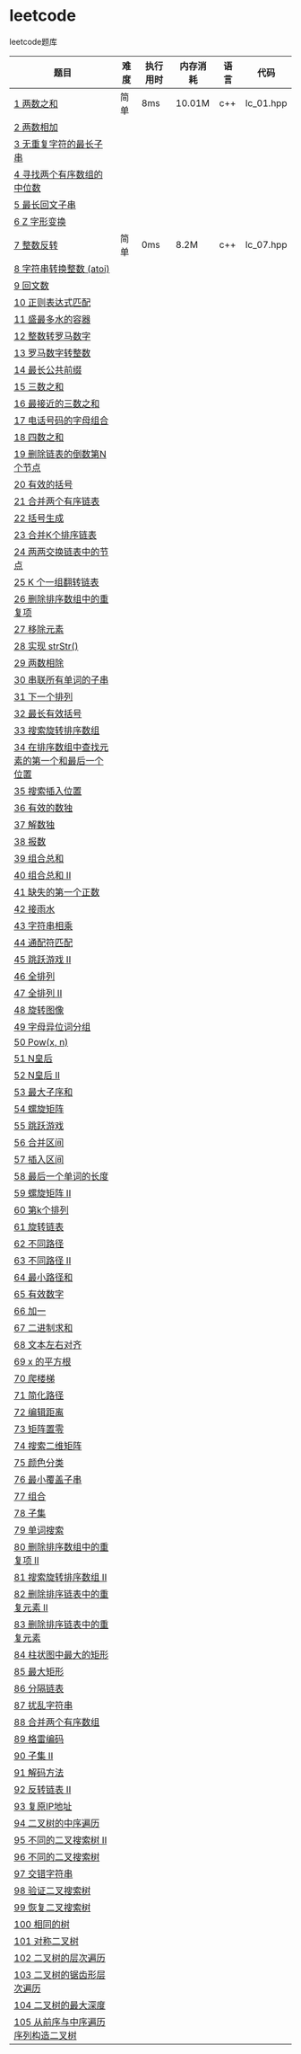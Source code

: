 # leetcode
leetcode题库

题目  | 难度 | 执行用时 | 内存消耗 | 语言 | 代码
------------- | ---- |------------- | --------| ------- | ---
[1 两数之和](https://leetcode-cn.com/problems/two-sum)| 简单 | 8ms | 10.01M  | c++ | lc_01.hpp
[2 	两数相加](https://leetcode-cn.com/problems/add-two-numbers) | | | | |  |
[3 	无重复字符的最长子串](https://leetcode-cn.com/problems/longest-substring-without-repeating-characters) | | | | |  |
[4 	寻找两个有序数组的中位数](https://leetcode-cn.com/problems/median-of-two-sorted-arrays) | | | | |  |
[5 	最长回文子串](https://leetcode-cn.com/problems/longest-palindromic-substring) | | | | |  |
[6 	Z 字形变换](https://leetcode-cn.com/problems/zigzag-conversion) | | | | |  |
[7 	整数反转](https://leetcode-cn.com/problems/reverse-integer) |简单 |0ms |8.2M |c++ |lc_07.hpp  |
[8 	字符串转换整数 (atoi)](https://leetcode-cn.com/problems/reverse-integer) | | | | |  |
[9 	回文数](https://leetcode-cn.com/problems/palindrome-number) | | | | |  |
[10 正则表达式匹配 ](https://leetcode-cn.com/problems/regular-expression-matching) | | | | |  |
[11 盛最多水的容器](https://leetcode-cn.com/problems/container-with-most-water) | | | | |  |
[12 整数转罗马数字](https://leetcode-cn.com/problems/add-two-numbers) | | | | |  |
[13 罗马数字转整数](https://leetcode-cn.com/problems/add-two-numbers) | | | | |  |
[14 最长公共前缀](https://leetcode-cn.com/problems/add-two-numbers) | | | | |  |
[15 三数之和](https://leetcode-cn.com/problems/add-two-numbers) | | | | |  |
[16 最接近的三数之和 ](https://leetcode-cn.com/problems/add-two-numbers) | | | | |  |
[17 电话号码的字母组合](https://leetcode-cn.com/problems/add-two-numbers) | | | | |  |
[18 四数之和](https://leetcode-cn.com/problems/add-two-numbers) | | | | |  |
[19 删除链表的倒数第N个节点](https://leetcode-cn.com/problems/add-two-numbers) | | | | |  |
[20 有效的括号](https://leetcode-cn.com/problems/add-two-numbers) | | | | |  |
[21 合并两个有序链表](https://leetcode-cn.com/problems/add-two-numbers) | | | | |  |
[22 括号生成](https://leetcode-cn.com/problems/add-two-numbers) | | | | |  |
[23 合并K个排序链表](https://leetcode-cn.com/problems/add-two-numbers) | | | | |  |
[24 两两交换链表中的节点](https://leetcode-cn.com/problems/add-two-numbers) | | | | |  |
[25 K 个一组翻转链表 ](https://leetcode-cn.com/problems/add-two-numbers) | | | | |  |
[26 删除排序数组中的重复项 ](https://leetcode-cn.com/problems/add-two-numbers) | | | | |  |
[27 移除元素](https://leetcode-cn.com/problems/add-two-numbers) | | | | |  |
[28 实现 strStr()](https://leetcode-cn.com/problems/add-two-numbers) | | | | |  |
[29 两数相除](https://leetcode-cn.com/problems/add-two-numbers) | | | | |  |
[30 串联所有单词的子串](https://leetcode-cn.com/problems/add-two-numbers) | | | | |  |
[31 下一个排列](https://leetcode-cn.com/problems/add-two-numbers) | | | | |  |
[32 最长有效括号](https://leetcode-cn.com/problems/add-two-numbers) | | | | |  |
[33 搜索旋转排序数组 ](https://leetcode-cn.com/problems/add-two-numbers) | | | | |  |
[34 在排序数组中查找元素的第一个和最后一个位置](https://leetcode-cn.com/problems/add-two-numbers) | | | | |  |
[35 搜索插入位置](https://leetcode-cn.com/problems/add-two-numbers) | | | | |  |
[36 有效的数独 ](https://leetcode-cn.com/problems/add-two-numbers) | | | | |  |
[37 解数独](https://leetcode-cn.com/problems/add-two-numbers) | | | | |  |
[38 报数 ](https://leetcode-cn.com/problems/add-two-numbers) | | | | |  |
[39 组合总和 ](https://leetcode-cn.com/problems/add-two-numbers) | | | | |  |
[40 组合总和 II](https://leetcode-cn.com/problems/add-two-numbers) | | | | |  |
[41 缺失的第一个正数 ](https://leetcode-cn.com/problems/add-two-numbers) | | | | |  |
[42 接雨水](https://leetcode-cn.com/problems/add-two-numbers) | | | | |  |
[43 字符串相乘 ](https://leetcode-cn.com/problems/add-two-numbers) | | | | |  |
[44 通配符匹配 ](https://leetcode-cn.com/problems/add-two-numbers) | | | | |  |
[45 跳跃游戏 II  ](https://leetcode-cn.com/problems/add-two-numbers) | | | | |  |
[46 全排列](https://leetcode-cn.com/problems/add-two-numbers) | | | | |  |
[47 全排列 II](https://leetcode-cn.com/problems/add-two-numbers) | | | | |  |
[48 旋转图像](https://leetcode-cn.com/problems/add-two-numbers) | | | | |  |
[49 字母异位词分组](https://leetcode-cn.com/problems/add-two-numbers) | | | | |  |
[50 Pow(x, n) ](https://leetcode-cn.com/problems/add-two-numbers) | | | | |  |
[51 N皇后](https://leetcode-cn.com/problems/add-two-numbers) | | | | |  |
[52 N皇后 II](https://leetcode-cn.com/problems/add-two-numbers) | | | | |  |
[53 最大子序和](https://leetcode-cn.com/problems/add-two-numbers) | | | | |  |
[54 螺旋矩阵 ](https://leetcode-cn.com/problems/add-two-numbers) | | | | |  |
[55 跳跃游戏 ](https://leetcode-cn.com/problems/add-two-numbers) | | | | |  |
[56 合并区间](https://leetcode-cn.com/problems/add-two-numbers) | | | | |  |
[57 插入区间](https://leetcode-cn.com/problems/add-two-numbers) | | | | |  |
[58 最后一个单词的长度](https://leetcode-cn.com/problems/add-two-numbers) | | | | |  |
[59 螺旋矩阵 II ](https://leetcode-cn.com/problems/add-two-numbers) | | | | |  |
[60 第k个排列 ](https://leetcode-cn.com/problems/add-two-numbers) | | | | |  |
[61 旋转链表](https://leetcode-cn.com/problems/add-two-numbers) | | | | |  |
[62 不同路径   ](https://leetcode-cn.com/problems/add-two-numbers) | | | | |  |
[63 不同路径 II](https://leetcode-cn.com/problems/add-two-numbers) | | | | |  |
[64 最小路径和 ](https://leetcode-cn.com/problems/add-two-numbers) | | | | |  |
[65 有效数字  ](https://leetcode-cn.com/problems/add-two-numbers) | | | | |  |
[66 加一 ](https://leetcode-cn.com/problems/add-two-numbers) | | | | |  |
[67 二进制求和 ](https://leetcode-cn.com/problems/add-two-numbers) | | | | |  |
[68 文本左右对齐](https://leetcode-cn.com/problems/add-two-numbers) | | | | |  |
[69 x 的平方根 ](https://leetcode-cn.com/problems/add-two-numbers) | | | | |  |
[70 爬楼梯](https://leetcode-cn.com/problems/add-two-numbers) | | | | |  |
[71 简化路径](https://leetcode-cn.com/problems/add-two-numbers) | | | | |  |
[72 编辑距离](https://leetcode-cn.com/problems/add-two-numbers) | | | | |  |
[73 矩阵置零](https://leetcode-cn.com/problems/add-two-numbers) | | | | |  |
[74 搜索二维矩阵](https://leetcode-cn.com/problems/add-two-numbers) | | | | |  |
[75 颜色分类](https://leetcode-cn.com/problems/add-two-numbers) | | | | |  |
[76 最小覆盖子串](https://leetcode-cn.com/problems/add-two-numbers) | | | | |  |
[77 组合](https://leetcode-cn.com/problems/add-two-numbers) | | | | |  |
[78 子集](https://leetcode-cn.com/problems/add-two-numbers) | | | | |  |
[79 单词搜索](https://leetcode-cn.com/problems/add-two-numbers) | | | | |  |
[80 删除排序数组中的重复项 II ](https://leetcode-cn.com/problems/add-two-numbers) | | | | |  |
[81 搜索旋转排序数组 II ](https://leetcode-cn.com/problems/add-two-numbers) | | | | |  |
[82 删除排序链表中的重复元素 II](https://leetcode-cn.com/problems/add-two-numbers) | | | | |  |
[83 删除排序链表中的重复元素 ](https://leetcode-cn.com/problems/add-two-numbers) | | | | |  |
[84 柱状图中最大的矩形](https://leetcode-cn.com/problems/add-two-numbers) | | | | |  |
[85 最大矩形](https://leetcode-cn.com/problems/add-two-numbers) | | | | |  |
[86 分隔链表 ](https://leetcode-cn.com/problems/add-two-numbers) | | | | |  |
[87 扰乱字符串](https://leetcode-cn.com/problems/add-two-numbers) | | | | |  |
[88 合并两个有序数组 ](https://leetcode-cn.com/problems/add-two-numbers) | | | | |  |
[89 格雷编码](https://leetcode-cn.com/problems/add-two-numbers) | | | | |  |
[90 子集 II ](https://leetcode-cn.com/problems/add-two-numbers) | | | | |  |
[91 解码方法 ](https://leetcode-cn.com/problems/add-two-numbers) | | | | |  |
[92 反转链表 II  ](https://leetcode-cn.com/problems/add-two-numbers) | | | | |  |
[93 复原IP地址 ](https://leetcode-cn.com/problems/add-two-numbers) | | | | |  |
[94 二叉树的中序遍历](https://leetcode-cn.com/problems/add-two-numbers) | | | | |  |
[95 不同的二叉搜索树 II](https://leetcode-cn.com/problems/add-two-numbers) | | | | |  |
[96 不同的二叉搜索树 ](https://leetcode-cn.com/problems/add-two-numbers) | | | | |  |
[97 交错字符串 ](https://leetcode-cn.com/problems/add-two-numbers) | | | | |  |
[98 验证二叉搜索树](https://leetcode-cn.com/problems/add-two-numbers) | | | | |  |
[99 恢复二叉搜索树](https://leetcode-cn.com/problems/add-two-numbers) | | | | |  |
[100 相同的树](https://leetcode-cn.com/problems/add-two-numbers) | | | | |  |
[101 对称二叉树 ](https://leetcode-cn.com/problems/add-two-numbers) | | | | |  |
[102 二叉树的层次遍历 ](https://leetcode-cn.com/problems/add-two-numbers) | | | | |  |
[103 二叉树的锯齿形层次遍历](https://leetcode-cn.com/problems/add-two-numbers) | | | | |  |
[104 二叉树的最大深度](https://leetcode-cn.com/problems/add-two-numbers) | | | | |  |
[105 从前序与中序遍历序列构造二叉树](https://leetcode-cn.com/problems/add-two-numbers) | | | | |  |
